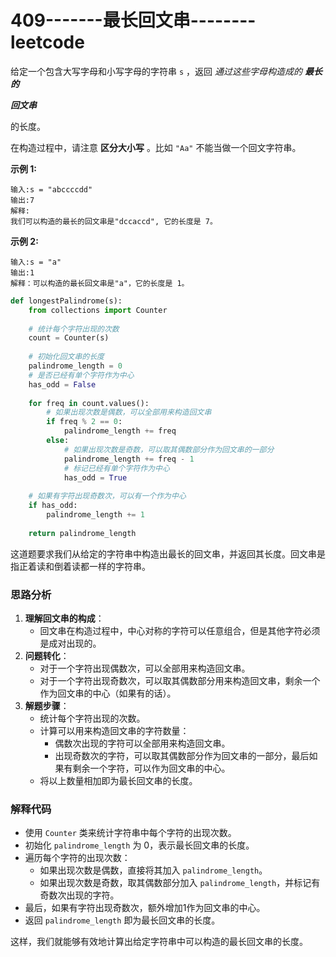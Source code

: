 # 409-------最长回文串--------leetcode

给定一个包含大写字母和小写字母的字符串 `s` ，返回 *通过这些字母构造成的 **最长的*** 

***回文串***

 的长度。



在构造过程中，请注意 **区分大小写** 。比如 `"Aa"` 不能当做一个回文字符串。





**示例 1:**

```
输入:s = "abccccdd"
输出:7
解释:
我们可以构造的最长的回文串是"dccaccd", 它的长度是 7。
```

**示例 2:**

```
输入:s = "a"
输出:1
解释：可以构造的最长回文串是"a"，它的长度是 1。
```

 

```python
def longestPalindrome(s):
    from collections import Counter
    
    # 统计每个字符出现的次数
    count = Counter(s)
    
    # 初始化回文串的长度
    palindrome_length = 0
    # 是否已经有单个字符作为中心
    has_odd = False
    
    for freq in count.values():
        # 如果出现次数是偶数，可以全部用来构造回文串
        if freq % 2 == 0:
            palindrome_length += freq
        else:
            # 如果出现次数是奇数，可以取其偶数部分作为回文串的一部分
            palindrome_length += freq - 1
            # 标记已经有单个字符作为中心
            has_odd = True
    
    # 如果有字符出现奇数次，可以有一个作为中心
    if has_odd:
        palindrome_length += 1
    
    return palindrome_length

```

这道题要求我们从给定的字符串中构造出最长的回文串，并返回其长度。回文串是指正着读和倒着读都一样的字符串。

### 思路分析

1. **理解回文串的构成**：
   - 回文串在构造过程中，中心对称的字符可以任意组合，但是其他字符必须是成对出现的。
2. **问题转化**：
   - 对于一个字符出现偶数次，可以全部用来构造回文串。
   - 对于一个字符出现奇数次，可以取其偶数部分用来构造回文串，剩余一个作为回文串的中心（如果有的话）。
3. **解题步骤**：
   - 统计每个字符出现的次数。
   - 计算可以用来构造回文串的字符数量：
     - 偶数次出现的字符可以全部用来构造回文串。
     - 出现奇数次的字符，可以取其偶数部分作为回文串的一部分，最后如果有剩余一个字符，可以作为回文串的中心。
   - 将以上数量相加即为最长回文串的长度。





### 解释代码

- 使用 `Counter` 类来统计字符串中每个字符的出现次数。
- 初始化 `palindrome_length` 为 0，表示最长回文串的长度。
- 遍历每个字符的出现次数：
  - 如果出现次数是偶数，直接将其加入 `palindrome_length`。
  - 如果出现次数是奇数，取其偶数部分加入 `palindrome_length`，并标记有奇数次出现的字符。
- 最后，如果有字符出现奇数次，额外增加1作为回文串的中心。
- 返回 `palindrome_length` 即为最长回文串的长度。

这样，我们就能够有效地计算出给定字符串中可以构造的最长回文串的长度。